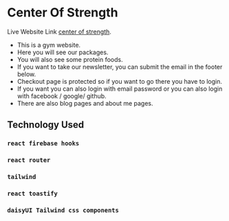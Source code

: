 # Center Of Strength

Live Website Link [center of strength](https://github.com/facebook/create-react-app).

* This is a gym website.
* Here you will see our packages.
* You will also see some protein foods.
* If you want to take our newsletter, you can submit the email in the footer below.
* Checkout page is protected so if you want to go there you have to login.
* If you want you can also login with email password or you can also login with facebook / google/ github.
* There are also blog pages and about me pages.

## Technology Used
### `react firebase hooks`
### `react router`
### `tailwind`
### `react toastify`
### `daisyUI Tailwind css components`
